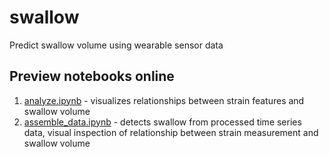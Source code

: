 # swallow
Predict swallow volume using wearable sensor data

## Preview notebooks online
1. [analyze.ipynb](https://htmlpreview.github.io/?https://github.com/zagoodman/swallow/blob/main/jupyter/analyze.html) - visualizes relationships between strain features and swallow volume
2. [assemble_data.ipynb](https://github.com/zagoodman/swallow/blob/main/jupyter/assemble_data.html) - detects swallow from processed time series data, visual inspection of relationship between strain measurement and swallow volume
